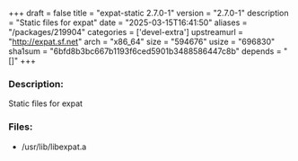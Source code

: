 +++
draft = false
title = "expat-static 2.7.0-1"
version = "2.7.0-1"
description = "Static files for expat"
date = "2025-03-15T16:41:50"
aliases = "/packages/219904"
categories = ['devel-extra']
upstreamurl = "http://expat.sf.net"
arch = "x86_64"
size = "594676"
usize = "696830"
sha1sum = "6bfd8b3bc667b1193f6ced5901b3488586447c8b"
depends = "[]"
+++
### Description: 
Static files for expat

### Files: 
* /usr/lib/libexpat.a

